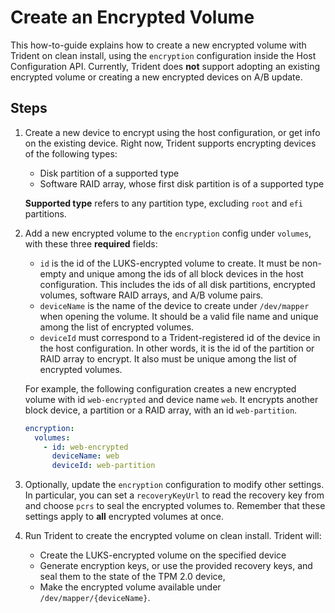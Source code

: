 
# Create an Encrypted Volume

This how-to-guide explains how to create a new encrypted volume with Trident on clean install, using the `encryption` configuration inside the Host Configuration API. Currently, Trident does **not** support adopting an existing encrypted volume or creating a new encrypted devices on A/B update.

## Steps

1. Create a new device to encrypt using the host configuration, or get info on the existing device. Right now, Trident supports encrypting devices of the following types:

   - Disk partition of a supported type
   - Software RAID array, whose first disk partition is of a supported type

   **Supported type** refers to any partition type, excluding `root` and `efi` partitions.

1. Add a new encrypted volume to the `encryption` config under `volumes`, with these three **required** fields:

   - `id` is the id of the LUKS-encrypted volume to create. It must be non-empty and unique among the ids of all block devices in the host configuration. This includes the ids of all disk partitions, encrypted volumes, software RAID arrays, and A/B volume pairs.
   - `deviceName` is the name of the device to create under `/dev/mapper` when opening the volume. It should be a valid file name and unique among the list of encrypted volumes.
   - `deviceId` must correspond to a Trident-registered id of the device in the host configuration. In other words, it is the id of the partition or RAID array to encrypt. It also must be unique among the list of encrypted volumes.

   For example, the following configuration creates a new encrypted volume with id `web-encrypted` and device name `web`. It encrypts another block device, a partition or a RAID array, with an id `web-partition`.

   ```yaml
   encryption:
     volumes:
       - id: web-encrypted
         deviceName: web
         deviceId: web-partition
   ```

1. Optionally, update the `encryption` configuration to modify other settings. In particular, you can set a `recoveryKeyUrl` to read the recovery key from and choose `pcrs` to seal the encrypted volumes to. Remember that these settings apply to **all** encrypted volumes at once.

1. Run Trident to create the encrypted volume on clean install. Trident will:
   - Create the LUKS-encrypted volume on the specified device
   - Generate encryption keys, or use the provided recovery keys, and seal them to the state of the TPM 2.0 device,
   - Make the encrypted volume available under `/dev/mapper/{deviceName}`.
